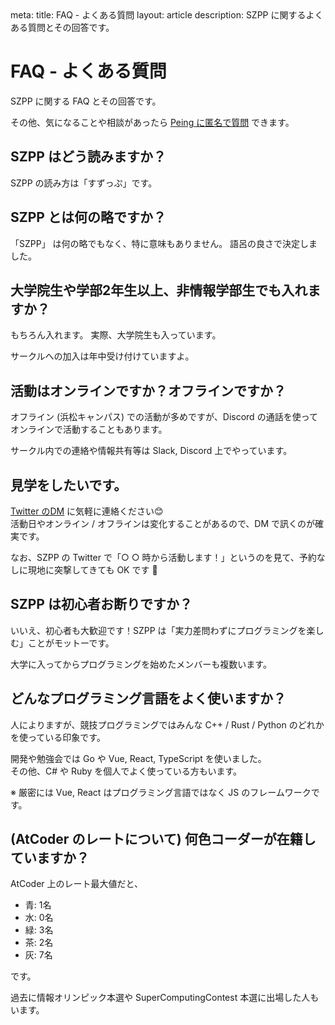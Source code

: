 <route lang="yaml">
meta:
    title: FAQ - よくある質問
    layout: article
    description:
        SZPP に関するよくある質問とその回答です。
</route>

# FAQ - よくある質問
SZPP に関する FAQ とその回答です。

その他、気になることや相談があったら [Peing に匿名で質問](https://peing.net/ja/szpp_3776) できます。 


## SZPP はどう読みますか？
SZPP の読み方は「すずっぷ」です。


## SZPP とは何の略ですか？
「SZPP」 は何の略でもなく、特に意味もありません。
語呂の良さで決定しました。


## 大学院生や学部2年生以上、非情報学部生でも入れますか？
もちろん入れます。 実際、大学院生も入っています。

サークルへの加入は年中受け付けていますよ。


## 活動はオンラインですか？オフラインですか？
オフライン (浜松キャンパス) での活動が多めですが、Discord の通話を使ってオンラインで活動することもあります。

サークル内での連絡や情報共有等は Slack, Discord 上でやっています。


## 見学をしたいです。
[Twitter のDM](https://twitter.com/szpp_3776) に気軽に連絡ください😊 \
活動日やオンライン / オフラインは変化することがあるので、DM で訊くのが確実です。

なお、SZPP の Twitter で「○ ○ 時から活動します！」というのを見て、予約なしに現地に突撃してきても OK です 🙆


## SZPP は初心者お断りですか？
いいえ、初心者も大歓迎です！SZPP は「実力差問わずにプログラミングを楽しむ」ことがモットーです。

大学に入ってからプログラミングを始めたメンバーも複数います。


##  どんなプログラミング言語をよく使いますか？
人によりますが、競技プログラミングではみんな C++ / Rust / Python のどれかを使っている印象です。

開発や勉強会では Go や Vue, React, TypeScript を使いました。\
その他、C# や Ruby を個人でよく使っている方もいます。

※ 厳密には Vue, React はプログラミング言語ではなく JS のフレームワークです。


## (AtCoder のレートについて) 何色コーダーが在籍していますか？

AtCoder 上のレート最大値だと、

- 青: 1名
- 水: 0名
- 緑: 3名
- 茶: 2名
- 灰: 7名

です。

過去に情報オリンピック本選や SuperComputingContest 本選に出場した人もいます。
